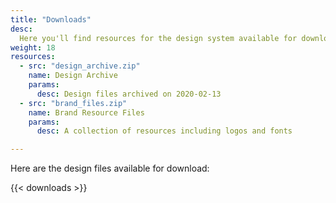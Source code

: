 ```yaml
---
title: "Downloads"
desc:
  Here you'll find resources for the design system available for download.
weight: 18
resources:
  - src: "design_archive.zip"
    name: Design Archive
    params:
      desc: Design files archived on 2020-02-13
  - src: "brand_files.zip"
    name: Brand Resource Files
    params:
      desc: A collection of resources including logos and fonts

---
```


Here are the design files available for download:

<!-- this shortcode will generate a table of downloads from page resource -->

{{< downloads >}}

